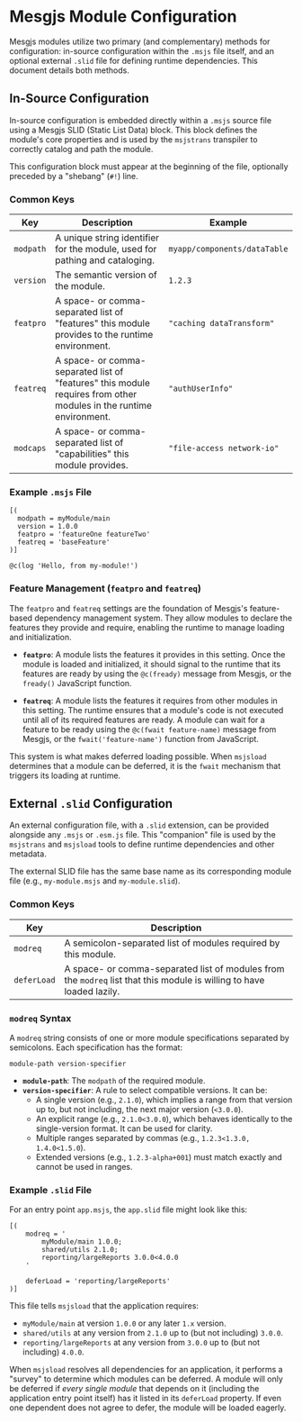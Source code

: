# Mesgjs Module Configuration

Mesgjs modules utilize two primary (and complementary) methods for configuration: in-source configuration within the `.msjs` file itself, and an optional external `.slid` file for defining runtime dependencies. This document details both methods.

## In-Source Configuration

In-source configuration is embedded directly within a `.msjs` source file using a Mesgjs SLID (Static List Data) block. This block defines the module's core properties and is used by the `msjstrans` transpiler to correctly catalog and path the module.

This configuration block must appear at the beginning of the file, optionally preceded by a "shebang" (`#!`) line.

### Common Keys

| Key | Description | Example |
|---|---|---|
| `modpath` | A unique string identifier for the module, used for pathing and cataloging. | `myapp/components/dataTable` |
| `version` | The semantic version of the module. | `1.2.3` |
| `featpro` | A space- or comma-separated list of "features" this module provides to the runtime environment. | `"caching dataTransform"` |
| `featreq` | A space- or comma-separated list of "features" this module requires from other modules in the runtime environment. | `"authUserInfo"` |
| `modcaps` | A space- or comma-separated list of "capabilities" this module provides. | `"file-access network-io"` |

### Example `.msjs` File

```mesgjs
[(
  modpath = myModule/main
  version = 1.0.0
  featpro = 'featureOne featureTwo'
  featreq = 'baseFeature'
)]

@c(log 'Hello, from my-module!')
```

### Feature Management (`featpro` and `featreq`)

The `featpro` and `featreq` settings are the foundation of Mesgjs's feature-based dependency management system. They allow modules to declare the features they provide and require, enabling the runtime to manage loading and initialization.

-   **`featpro`**: A module lists the features it provides in this setting. Once the module is loaded and initialized, it should signal to the runtime that its features are ready by using the `@c(fready)` message from Mesgjs, or the `fready()` JavaScript function.

-   **`featreq`**: A module lists the features it requires from other modules in this setting. The runtime ensures that a module's code is not executed until all of its required features are ready. A module can wait for a feature to be ready using the `@c(fwait feature-name)` message from Mesgjs, or the `fwait('feature-name')` function from JavaScript.

This system is what makes deferred loading possible. When `msjsload` determines that a module can be deferred, it is the `fwait` mechanism that triggers its loading at runtime.

## External `.slid` Configuration

An external configuration file, with a `.slid` extension, can be provided alongside any `.msjs` or `.esm.js` file. This "companion" file is used by the `msjstrans` and `msjsload` tools to define runtime dependencies and other metadata.

The external SLID file has the same base name as its corresponding module file (e.g., `my-module.msjs` and `my-module.slid`).

### Common Keys

| Key | Description |
|---|---|
| `modreq` | A semicolon-separated list of modules required by this module. |
| `deferLoad` | A space- or comma-separated list of modules from the `modreq` list that this module is willing to have loaded lazily. |

### `modreq` Syntax

A `modreq` string consists of one or more module specifications separated by semicolons. Each specification has the format:

`module-path version-specifier`

- **`module-path`**: The `modpath` of the required module.
- **`version-specifier`**: A rule to select compatible versions. It can be:
    - A single version (e.g., `2.1.0`), which implies a range from that version up to, but not including, the next major version (`<3.0.0`).
    - An explicit range (e.g., `2.1.0<3.0.0`), which behaves identically to the single-version format. It can be used for clarity.
    - Multiple ranges separated by commas (e.g., `1.2.3<1.3.0, 1.4.0<1.5.0`).
    - Extended versions (e.g., `1.2.3-alpha+001`) must match exactly and cannot be used in ranges.

### Example `.slid` File

For an entry point `app.msjs`, the `app.slid` file might look like this:

```slid
[(
    modreq = '
        myModule/main 1.0.0;
        shared/utils 2.1.0;
        reporting/largeReports 3.0.0<4.0.0
    '
    
    deferLoad = 'reporting/largeReports'
)]
```

This file tells `msjsload` that the application requires:
- `myModule/main` at version `1.0.0` or any later `1.x` version.
- `shared/utils` at any version from `2.1.0` up to (but not including) `3.0.0`.
- `reporting/largeReports` at any version from `3.0.0` up to (but not including) `4.0.0`.

When `msjsload` resolves all dependencies for an application, it performs a "survey" to determine which modules can be deferred. A module will only be deferred if *every single module* that depends on it (including the application entry point itself) has it listed in its `deferLoad` property. If even one dependent does not agree to defer, the module will be loaded eagerly.